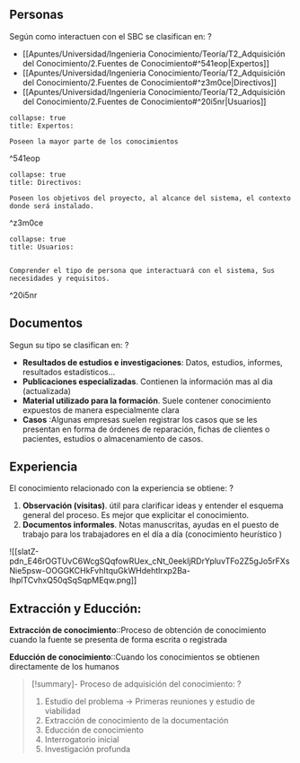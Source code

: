 
## Personas

Según como interactuen con el SBC se clasifican en:
?
- [[Apuntes/Universidad/Ingenieria Conocimiento/Teoría/T2_Adquisición del Conocimiento/2.Fuentes de Conocimiento#^541eop|Expertos]]
- [[Apuntes/Universidad/Ingenieria Conocimiento/Teoría/T2_Adquisición del Conocimiento/2.Fuentes de Conocimiento#^z3m0ce|Directivos]]
- [[Apuntes/Universidad/Ingenieria Conocimiento/Teoría/T2_Adquisición del Conocimiento/2.Fuentes de Conocimiento#^20i5nr|Usuarios]] <!--SR:!2024-03-19,1,230-->

```ad-seealso
collapse: true
title: Expertos:

Poseen la mayor parte de los conocimientos

```

^541eop


```ad-seealso
collapse: true
title: Directivos:

Poseen los objetivos del proyecto, al alcance del sistema, el contexto donde será instalado.

```

^z3m0ce

```ad-seealso
collapse: true
title: Usuarios:


Comprender el tipo de persona que interactuará con el sistema, Sus necesidades y requisitos.
```

^20i5nr

## Documentos

Segun su tipo se clasifican en:
?
- **Resultados de estudios e investigaciones**: Datos, estudios, informes, resultados estadísticos...
- **Publicaciones especializadas**. Contienen la información mas al dia (actualizada)
- **Material utilizado para la formación**. Suele contener conocimiento expuestos de manera especialmente clara
- **Casos** :Algunas empresas suelen registrar los casos que se les presentan en forma de órdenes de reparación, fichas de clientes o pacientes, estudios o almacenamiento de casos.
## Experiencia <!--SR:!2024-03-19,1,230-->

El conocimiento relacionado con la experiencia se obtiene:
?
1. **Observación (visitas)**. útil para clarificar ideas y entender el esquema general del proceso. Es mejor que explicitar el conocimiento.
2. **Documentos informales**. Notas manuscritas, ayudas en el puesto de trabajo para los trabajadores en el día a día (conocimiento heurístico ) <!--SR:!2024-03-19,1,230-->


![[slatZ-pdn_E46rOGTUvC6WcgSQqfowRUex_cNt_0eekIjRDrYpluvTFo2Z5gJo5rFXsNie5psw-OOGGKCHkFvhItquGkWHdehtlrxp2Ba-IhplTCvhxQ50qSqSqpMEqw.png]]
## Extracción y Educción:

**Extracción de conocimiento**::Proceso de obtención de conocimiento cuando la fuente se presenta de forma escrita o registrada 

**Educción de conocimiento**::Cuando los conocimientos se obtienen directamente de los humanos 

>[!summary]- Proceso de adquisición del conocimiento:
?
>1. Estudio del problema -> Primeras reuniones y estudio de viabilidad
>2. Extracción de conocimiento de la documentación
>3. Educción de conocimiento
>	1. Interrogatorio inicial
>	2. Investigación profunda <!--SR:!2024-03-19,1,222--> 

